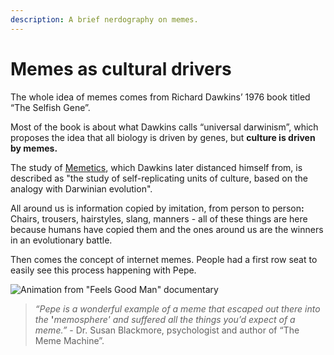 ```yaml
---
description: A brief nerdography on memes.
---
```


# Memes as cultural drivers

The whole idea of memes comes from Richard Dawkins’ 1976 book titled “The Selfish Gene”.

Most of the book is about what Dawkins calls “universal darwinism”, which proposes the idea that all biology is driven by genes, but **culture is driven by memes.**

The study of [Memetics](https://en.wikipedia.org/wiki/Memetics), which Dawkins later distanced himself from, is described as "the study of self-replicating units of culture, based on the analogy with Darwinian evolution".

All around us is information copied by imitation, from person to perso&#x6E;**:** Chairs, trousers, hairstyles, slang, manners - all of these things are here because humans have copied them and the ones around us are the winners in an evolutionary battle.



Then comes the concept of internet memes. People had a first row seat to easily see this process happening with Pepe.

![Animation from "Feels Good Man" documentary](<../../../.gitbook/assets/new pepe gif (1).gif>)

> _“Pepe is a wonderful example of a meme that escaped out there into the_ **'**_memosphere' and suffered all the things you’d expect of a meme.”_ - Dr. Susan Blackmore, psychologist and author of “The Meme Machine”.

